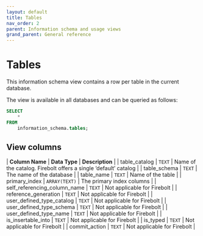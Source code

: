 ```yaml
---
layout: default
title: Tables
nav_order: 2
parent: Information schema and usage views
grand_parent: General reference
---
```


# Tables

This information schema view contains a row per table in the current database.

The view is available in all databases and can be queried as follows:

```sql
SELECT
	*
FROM
	information_schema.tables;
```

## View columns

| **Column Name**                 | **Data Type** | **Description**                                                 |
| table_catalog                  | `TEXT`        | Name of the catalog. Firebolt offers a single ‘default’ catalog |
| table_schema                   | `TEXT`        | The name of the database                                        |
| table_name                     | `TEXT`        | Name of the table                                               |
| primary_index                  | `ARRAY(TEXT)` | The primary index columns                                       |
| self_referencing_column_name | `TEXT`        | Not applicable for Firebolt                                     |
| reference_generation           | `TEXT`        | Not applicable for Firebolt                                     |
| user_defined_type_catalog    | `TEXT`        | Not applicable for Firebolt                                     |
| user_defined_type_schema     | `TEXT`        | Not applicable for Firebolt                                     |
| user_defined_type_name       | `TEXT`        | Not applicable for Firebolt                                     |
| is_insertable_into            | `TEXT`        | Not applicable for Firebolt                                     |
| is_typed                       | `TEXT`        | Not applicable for Firebolt                                     |
| commit_action                  | `TEXT`        | Not applicable for Firebolt                                     |
